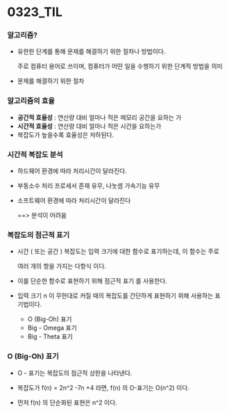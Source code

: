 # 0323_TIL

### 알고리즘?

- 유한한 단계를 통해 문제를 해결하기 위한 절차나 방법이다.

  주로 컴퓨터 용어로 쓰이며, 컴퓨터가 어떤 일을 수행하기 위한 단계적 방법을 의미

- 문제를 해결하기 위한 절차



### 알고리즘의 효율

- **공간적 효율성** : 연산량 대비 얼마나 적은 메모리 공간을 요하는 가
- **시간적 효율성** : 연산량 대비 얼마나 적은 시간을 요하는가
- 복잡도가 높을수록 효율성은 저하된다.



### 시간적 복잡도 분석

- 하드웨어 환경에 따라 처리시간이 달라진다.

- 부동소수 처리 프로세서 존재 유무, 나눗셈 가속기능 유무

- 소프트웨어 환경에 따라 처리시간이 달라진다

  ==> 분석이 어려움

### 복잡도의 점근적 표기

- 시간 ( 또는 공간 ) 복잡도는 입력 크기에 대한 함수로 표기하는데, 이 함수는 주로

  여러 개의 항을 가지는 다항식 이다.

- 이를 단순한 함수로 표현하기 위해 점근적 표기 를 사용한다.

- 입력 크기 n 이 무한대로 커질 때의 복잡도를 간단하게 표현하기 위해 사용하는 표기법이다.

  - O (Big-Oh)  표기
  - Big - Omega 표기
  - Big - Theta 표기



### O (Big-Oh) 표기

- O - 표기는 복잡도의 점근적 상한을 나타낸다.

- 복잡도가 f(n) = 2n^2 -7n +4 라면, f(n) 의 O-표기는 O(n^2) 이다.

- 먼저 f(n) 의 단순화된 표현은 n^2 이다.

  